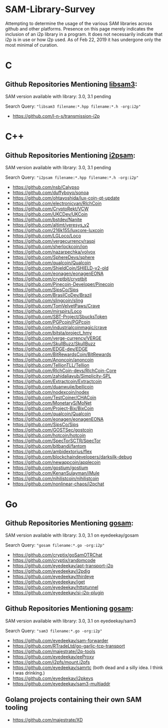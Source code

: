 SAM-Library-Survey
====================

Attempting to determine the usage of the various SAM libraries across github and
other platforms. Presence on this page merely indicates the inclusion of an i2p
library in a program. It does not necessarily indicate that i2p is in use or how
i2p used. As of Feb 22, 2019 it has undergone only the most minimal of curation.

C
=

Github Repositories Mentioning [libsam3](https://github.com/i2p/libsam3):
-------------------------------------------------------------------------

SAM version available with library: 3.0, 3.1 pending

Search Query: ```"libsam3 filename:*.hpp filename:*.h -org:i2p"```

 * https://github.com/l-n-s/transmission-i2p

C++
===

Github Repositories Mentioning [i2psam](https://github.com/i2p/i2psam):
-----------------------------------------------------------------------

SAM version available with library: 3.0, 3.1 pending

Search Query: ```"i2psam filename:*.hpp filename:*.h -org:i2p"```

 * https://github.com/nsb/Calypso
 * https://github.com/duffyboyo/sonoa
 * https://github.com/ohtayoshida/lux-coin-qt-update
 * https://github.com/electronicvan/RIchCoin
 * https://github.com/CryptoRekt/VCW
 * https://github.com/UKCDev/UKCoin
 * https://github.com/bstdev/Nanite
 * https://github.com/altimt/veresys_v2
 * https://github.com/216k155/luxcore-luxcoin
 * https://github.com/LGLoco/Loco
 * https://github.com/vergecurrency/raspi
 * https://github.com/sherlockcoin/ion
 * https://github.com/nazarpechka/volvox
 * https://github.com/SphereDevs/sphere
 * https://github.com/qualcoin/Qualcoin
 * https://github.com/ShieldCoin/SHIELD-v2-old
 * https://github.com/eonagen/eonagenEONA
 * https://github.com/cryptbit/cryptbit
 * https://github.com/Pinecoin-Developer/Pinecoin
 * https://github.com/SipsCo/Sips
 * https://github.com/BrasilCoDev/Brazil
 * https://github.com/slingcoin/sling
 * https://github.com/TomVelvetPaws/Crave
 * https://github.com/mirspirs/Loco
 * https://github.com/SBT-Project/SbucksToken
 * https://github.com/PGPcoin/PGPcoin
 * https://github.com/industrialcoinmagic/crave
 * https://github.com/bitsta/project_hmy
 * https://github.com/verge-currency/VERGE
 * https://github.com/SkullBuzz/SkullBuzz
 * https://github.com/EDGE-dev/EDGE
 * https://github.com/BitRewardsCoin/BitRewards
 * https://github.com/Anoncoin/anoncoin
 * https://github.com/TellionTLL/Tellion
 * https://github.com/RIchCoin-devs/RIchCoin-Core
 * https://github.com/zahidaliayub/Simplicity-SPL
 * https://github.com/Extractcoin/Extractcoin
 * https://github.com/duanwujie/beilicoin
 * https://github.com/nodexcoin/nodex
 * https://github.com/TestCoiner/CHACoin
 * https://github.com/MonetaryS/MoNet
 * https://github.com/Project-Bix/BixCoin
 * https://github.com/qualcoin/Qualcoin
 * https://github.com/eonagen/eonagenEONA
 * https://github.com/SipsCo/Sips
 * https://github.com/GOSTSec/gostcoin
 * https://github.com/hotcoin/hotcoin
 * https://github.com/SpecTorSCTR/SpecTor
 * https://github.com/bitbandi/fantom
 * https://github.com/ambidextorius/flex
 * https://github.com/blockchaindevelopers/darksilk-debug
 * https://github.com/newappcoin/applecoin
 * https://github.com/gostium/gostium
 * https://github.com/KenanSulayman/iMule
 * https://github.com/nihilistcoin/nihilistcoin
 * https://github.com/nonlinear-chaos/i2pchat

Go
==

Github Repositories Mentioning [gosam](https://github.com/cryptix/gosam):
-------------------------------------------------------------------------

SAM version available with library: 3.0, 3.1 on eyedeekay/gosam

Search Query: ```"gosam filename:*.go -org:i2p"```

 * https://github.com/cryptix/goSamOTRChat
 * https://github.com/cryptix/randomcode
 * https://github.com/eyedeekay/apt-transport-i2p
 * https://github.com/eyedeekay/i2pdig
 * https://github.com/eyedeekay/thirdeye
 * https://github.com/eyedeekay/iget
 * https://github.com/eyedeekay/httptunnel
 * https://github.com/eyedeekay/si-i2p-plugin

Github Repositories Mentioning [gosam](https://github.com/kpetku/sam3):
-----------------------------------------------------------------------

SAM version available with library: 3.0, 3.1 on eyedeekay/sam3

Search Query: ```"sam3 filename:*.go -org:i2p"```

 * https://github.com/eyedeekay/sam-forwarder
 * https://github.com/RTradeLtd/go-garlic-tcp-transport
 * https://github.com/majestrate/i2p-tools
 * https://github.com/eyedeekay/eeProxy
 * https://github.com/i2pfs/mount.i2pfs
 * https://github.com/eyedeekay/samrtc (both dead and a silly idea. I think I was drinking.)
 * https://github.com/eyedeekay/i2pkeys
 * https://github.com/eyedeekay/sam3-multiaddr

Golang projects containing their own SAM tooling
------------------------------------------------

 * https://github.com/majestrate/XD

